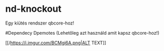 # nd-knockout
Egy kiütés rendszer qbcore-hoz!


#Dependecy
Dpemotes (Lehetőleg azt használd amit kapsz qbcore-hoz!)


[[/https://i.imgur.com/BCMgi6A.png|ALT TEXT]]
